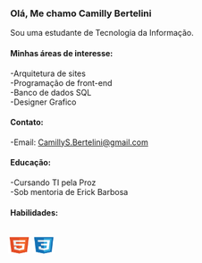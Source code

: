 ### Olá, Me chamo Camilly Bertelini

<!--
**CamillyB/CamillyB** is a ✨ _special_ ✨ repository because its `README.md` (this file) appears on your GitHub profile.
-->
Sou uma estudante de Tecnologia da Informação.

#### Minhas áreas de interesse:
-Arquitetura de sites <br>
-Programação de front-end <br>
-Banco de dados SQL <br>
-Designer Grafico

#### Contato:
-Email: CamillyS.Bertelini@gmail.com

#### Educação:
-Cursando TI pela Proz <br>
-Sob mentoria de Erick Barbosa

#### Habilidades:
 <div style="display: inline_block"><br> 
            <img align="center" alt="Rafa-HTML" height="30" width="40" src="https://raw.githubusercontent.com/devicons/devicon/master/icons/html5/html5-original.svg" style="margin-left: -4px;">
            <img align="center" alt="Rafa-CSS" height="30" width="40" src="https://raw.githubusercontent.com/devicons/devicon/master/icons/css3/css3-original.svg">
    </div>
